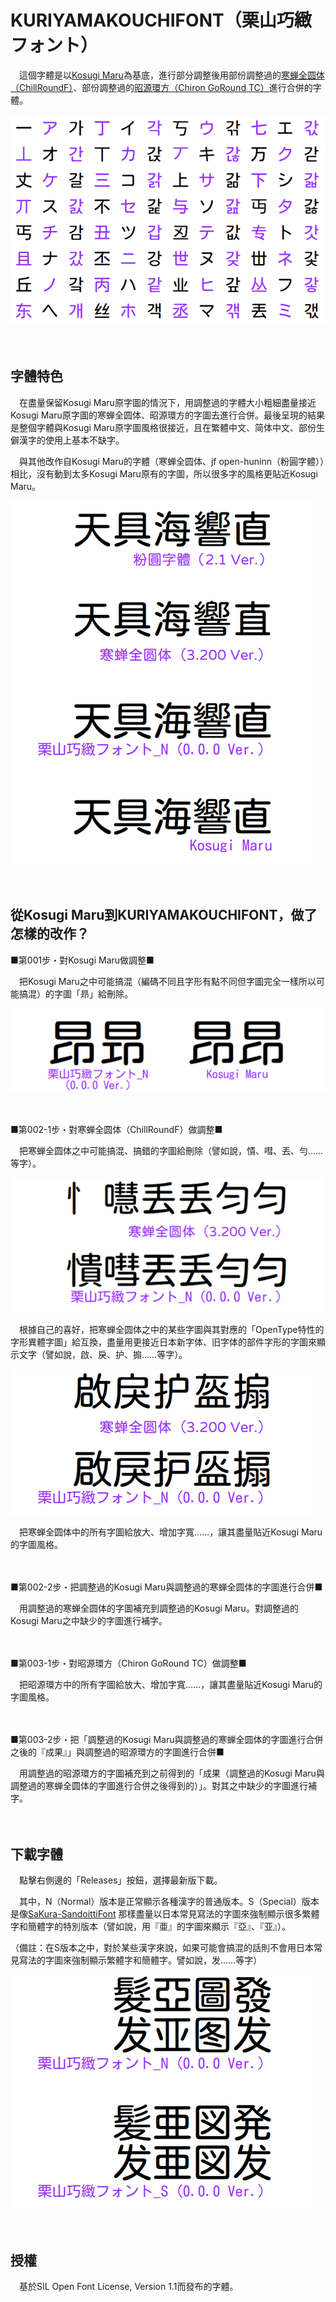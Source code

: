 # KURIYAMAKOUCHIFONT（栗山巧緻フォント）

　這個字體是以[Kosugi Maru](https://github.com/googlefonts/kosugi-maru)為基底，進行部分調整後用部份調整過的[寒蝉全圆体（ChillRoundF）](https://github.com/Warren2060/ChillRound)、部份調整過的[昭源環方（Chiron GoRound TC）](https://github.com/chiron-fonts/chiron-go-round-tc)進行合併的字體。

![](https://github.com/Silent0225/KURIYAMAKOUCHIFONT/blob/main/SETSUMEI001.png)

　　

## 字體特色

　在盡量保留Kosugi Maru原字圖的情況下，用調整過的字體大小粗細盡量接近Kosugi Maru原字圖的寒蝉全圆体、昭源環方的字圖去進行合併。最後呈現的結果是整個字體與Kosugi Maru原字圖風格很接近，且在繁體中文、简体中文、部份生僻漢字的使用上基本不缺字。

　與其他改作自Kosugi Maru的字體（寒蝉全圆体、jf open-huninn（粉圓字體））相比，沒有動到太多Kosugi Maru原有的字圖，所以很多字的風格更貼近Kosugi Maru。

![](https://github.com/Silent0225/KURIYAMAKOUCHIFONT/blob/main/SETSUMEI002.png)

　　

## 從Kosugi Maru到KURIYAMAKOUCHIFONT，做了怎樣的改作？

■第001步・對Kosugi Maru做調整■

　把Kosugi Maru之中可能搞混（編碼不同且字形有點不同但字圖完全一樣所以可能搞混）的字圖「昻」給刪除。

![](https://github.com/Silent0225/KURIYAMAKOUCHIFONT/blob/main/SETSUMEI003.png)

　　

■第002-1步・對寒蝉全圆体（ChillRoundF）做調整■

　把寒蝉全圆体之中可能搞混、搞錯的字圖給刪除（譬如說，憒、嘒、丟、勻……等字）。

![](https://github.com/Silent0225/KURIYAMAKOUCHIFONT/blob/main/SETSUMEI004.png)

　根據自己的喜好，把寒蝉全圆体之中的某些字圖與其對應的「OpenType特性的字形異體字圖」給互換，盡量用更接近日本新字体、旧字体的部件字形的字圖來顯示文字（譬如說，啟、戾、护、搧……等字）。

![](https://github.com/Silent0225/KURIYAMAKOUCHIFONT/blob/main/SETSUMEI005.png)

　把寒蝉全圆体中的所有字圖給放大、增加字寬……，讓其盡量貼近Kosugi Maru的字圖風格。

　　

■第002-2步・把調整過的Kosugi Maru與調整過的寒蝉全圆体的字圖進行合併■

　用調整過的寒蝉全圆体的字圖補充到調整過的Kosugi Maru。對調整過的Kosugi Maru之中缺少的字圖進行補字。

　　

■第003-1步・對昭源環方（Chiron GoRound TC）做調整■

　把昭源環方中的所有字圖給放大、增加字寬……，讓其盡量貼近Kosugi Maru的字圖風格。

　　

■第003-2步・把「調整過的Kosugi Maru與調整過的寒蝉全圆体的字圖進行合併之後的『成果』」與調整過的昭源環方的字圖進行合併■

　用調整過的昭源環方的字圖補充到之前得到的「成果（調整過的Kosugi Maru與調整過的寒蝉全圆体的字圖進行合併之後得到的）」。對其之中缺少的字圖進行補字。

　　

## 下載字體

　點擊右側邊的「Releases」按鈕，選擇最新版下載。

　其中，N（Normal）版本是正常顯示各種漢字的普通版本。S（Special）版本是像[SaKura-SandoittiFont](https://github.com/Silent0225/SaKura-SandoittiFont) 那樣盡量以日本常見寫法的字圖來強制顯示很多繁體字和簡體字的特別版本（譬如說，用『亜』的字圖來顯示『亞』、『亚』）。

（備註：在S版本之中，對於某些漢字來說，如果可能會搞混的話則不會用日本常見寫法的字圖來強制顯示繁體字和簡體字。譬如說，发……等字）

![](https://github.com/Silent0225/KURIYAMAKOUCHIFONT/blob/main/SETSUMEI006.png)

　　

## 授權

　基於SIL Open Font License, Version 1.1而發布的字體。
 
